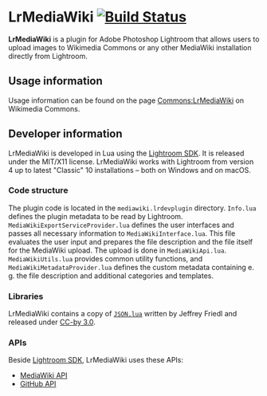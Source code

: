 # LrMediaWiki [![Build Status](https://travis-ci.org/Hasenlaeufer/LrMediaWiki.svg?branch=master)](https://travis-ci.org/Hasenlaeufer/LrMediaWiki)

**LrMediaWiki** is a plugin for Adobe Photoshop Lightroom that allows users
to upload images to Wikimedia Commons or any other MediaWiki installation
directly from Lightroom.

## Usage information

Usage information can be found on the page [Commons:LrMediaWiki][comlrmw] on
Wikimedia Commons.

## Developer information

LrMediaWiki is developed in Lua using the [Lightroom SDK][lrsdk]. It is
released under the MIT/X11 license. LrMediaWiki works with Lightroom from
version 4 up to latest "Classic" 10 installations – both on Windows and on macOS.

### Code structure

The plugin code is located in the `mediawiki.lrdevplugin` directory.
`Info.lua` defines the plugin metadata to be read by Lightroom.
`MediaWikiExportServiceProvider.lua` defines the user interfaces and passes
all necessary information to `MediaWikiInterface.lua`. This file evaluates
the user input and prepares the file description and the file itself for the
MediaWiki upload. The upload is done in `MediaWikiApi.lua`.
`MediaWikiUtils.lua` provides common utility functions, and
`MediaWikiMetadataProvider.lua` defines the custom metadata containing e. g.
the file description and additional categories and templates.

### Libraries

LrMediaWiki contains a copy of [`JSON.lua`][jsonlua] written by Jeffrey Friedl
and released under [CC-by 3.0][ccby3].

### APIs

Beside [Lightroom SDK][lrsdk], LrMediaWiki uses these APIs:
* [MediaWiki API][mediawikiapi]
* [GitHub API][githubapi]

[comlrmw]: https://commons.wikimedia.org/wiki/Commons:LrMediaWiki
[lrsdk]: http://www.adobe.com/devnet/photoshoplightroom.html
[jsonlua]: http://regex.info/blog/lua/json
[ccby3]: http://creativecommons.org/licenses/by/3.0/deed.en_US
[mediawikiapi]: https://www.mediawiki.org/wiki/API:Main_page
[githubapi]: https://developer.github.com
